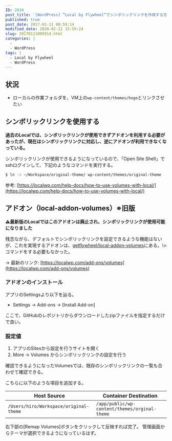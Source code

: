 ```yaml
---
ID: 2834
post_title: '[WordPress] ”Local by Flywheel”でシンボリックリンクを作成する方法'
published: true
post_date: 2017-01-11 00:59:14
modified_date: 2020-02-21 15:59:24
slug: 20170111005914.html
categories: |
  -
  - WordPress
tags: |
  - Local by Flywheel
  - WordPress
---
```

## 状況

* ローカルの作業フォルダを、VM上の`wp-content/themes/hoge`とリンクさせたい

## シンボリックリンクを使用する

**過去のLocalでは、シンボリックリンクが使用できずアドオンを利用する必要があったが、現在はシンボリックリンクに対応し、逆にアドオンが利用できなくなっている。**

シンボリックリンクが使用できるようになっているので、「Open Site Shell」でsshログインして、下記のようなコマンドを実行する。

```bash
$ ln -s ~/Workspace/original-theme/ wp-content/themes/original-theme
```

参考: [https://localwp.com/help-docs/how-to-use-volumes-with-local/](https://localwp.com/help-docs/how-to-use-volumes-with-local/)

## アドオン（local-addon-volumes）※旧版

**⚠️最新版のLocalではこのアドオンは廃止され、シンボリックリンクが使用可能になりました**

残念ながら、デフォルトでシンボリックリンクを設定できるような機能はないが、これを実現するアドオンは、[getflywheel/local-addon-volumes](https://github.com/getflywheel/local-addon-volumes)にある。`ln`コマンドをする必要もなかった。

→ 最新のリンク: [https://localwp.com/add-ons/volumes](https://localwp.com/add-ons/volumes)

### アドオンのインストール

アプリのSettingsより以下を辿る。

* Settings -> Add-ons -> [Install Add-on]

ここで、GitHubのレポジトリからダウンロードしたzipファイルを指定するだけで良い。


### 設定値

1. アプリのSitesから設定を行うサイトを開く
1. More -> Volumes からシンボリックリンクの設定を行う

確認できるようになったVolumesでは、既存のシンボリックリンクの一覧も合わせて確認できる。

こちらに以下のような項目を追加する。

| Host Source | Container Destination |
| ----------- | -------- |
| `/Users/hiro/Workspace/original-theme` | `/app/public/wp-content/themes/orginal-theme` |

右下部の[Remap Volumes]ボタンをクリックして反映すれば完了。
管理画面からテーマが選択できるようになっているはず。